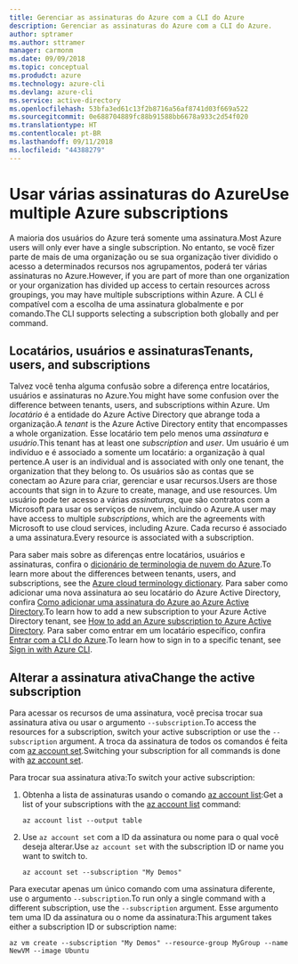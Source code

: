 ```yaml
---
title: Gerenciar as assinaturas do Azure com a CLI do Azure
description: Gerenciar as assinaturas do Azure com a CLI do Azure.
author: sptramer
ms.author: sttramer
manager: carmonm
ms.date: 09/09/2018
ms.topic: conceptual
ms.produdct: azure
ms.technology: azure-cli
ms.devlang: azure-cli
ms.service: active-directory
ms.openlocfilehash: 53bfa3ed61c13f2b8716a56af8741d03f669a522
ms.sourcegitcommit: 0e688704889fc88b91588bb6678a933c2d54f020
ms.translationtype: HT
ms.contentlocale: pt-BR
ms.lasthandoff: 09/11/2018
ms.locfileid: "44388279"
---
```

# <a name="use-multiple-azure-subscriptions"></a><span data-ttu-id="c449e-103">Usar várias assinaturas do Azure</span><span class="sxs-lookup"><span data-stu-id="c449e-103">Use multiple Azure subscriptions</span></span>

<span data-ttu-id="c449e-104">A maioria dos usuários do Azure terá somente uma assinatura.</span><span class="sxs-lookup"><span data-stu-id="c449e-104">Most Azure users will only ever have a single subscription.</span></span> <span data-ttu-id="c449e-105">No entanto, se você fizer parte de mais de uma organização ou se sua organização tiver dividido o acesso a determinados recursos nos agrupamentos, poderá ter várias assinaturas no Azure.</span><span class="sxs-lookup"><span data-stu-id="c449e-105">However, if you are part of more than one organization or your organization has divided up access to certain resources across groupings, you may have multiple subscriptions within Azure.</span></span> <span data-ttu-id="c449e-106">A CLI é compatível com a escolha de uma assinatura globalmente e por comando.</span><span class="sxs-lookup"><span data-stu-id="c449e-106">The CLI supports selecting a subscription both globally and per command.</span></span>

## <a name="tenants-users-and-subscriptions"></a><span data-ttu-id="c449e-107">Locatários, usuários e assinaturas</span><span class="sxs-lookup"><span data-stu-id="c449e-107">Tenants, users, and subscriptions</span></span>

<span data-ttu-id="c449e-108">Talvez você tenha alguma confusão sobre a diferença entre locatários, usuários e assinaturas no Azure.</span><span class="sxs-lookup"><span data-stu-id="c449e-108">You might have some confusion over the difference between tenants, users, and subscriptions within Azure.</span></span> <span data-ttu-id="c449e-109">Um _locatário_ é a entidade do Azure Active Directory que abrange toda a organização.</span><span class="sxs-lookup"><span data-stu-id="c449e-109">A _tenant_ is the Azure Active Directory entity that encompasses a whole organization.</span></span> <span data-ttu-id="c449e-110">Esse locatário tem pelo menos uma _assinatura_ e _usuário_.</span><span class="sxs-lookup"><span data-stu-id="c449e-110">This tenant has at least one _subscription_ and _user_.</span></span> <span data-ttu-id="c449e-111">Um usuário é um indivíduo e é associado a somente um locatário: a organização à qual pertence.</span><span class="sxs-lookup"><span data-stu-id="c449e-111">A user is an individual and is associated with only one tenant, the organization that they belong to.</span></span> <span data-ttu-id="c449e-112">Os usuários são as contas que se conectam ao Azure para criar, gerenciar e usar recursos.</span><span class="sxs-lookup"><span data-stu-id="c449e-112">Users are those accounts that sign in to Azure to create, manage, and use resources.</span></span>
<span data-ttu-id="c449e-113">Um usuário pode ter acesso a várias _assinaturas_, que são contratos com a Microsoft para usar os serviços de nuvem, incluindo o Azure.</span><span class="sxs-lookup"><span data-stu-id="c449e-113">A user may have access to multiple _subscriptions_, which are the agreements with Microsoft to use cloud services, including Azure.</span></span> <span data-ttu-id="c449e-114">Cada recurso é associado a uma assinatura.</span><span class="sxs-lookup"><span data-stu-id="c449e-114">Every resource is associated with a subscription.</span></span>

<span data-ttu-id="c449e-115">Para saber mais sobre as diferenças entre locatários, usuários e assinaturas, confira o [dicionário de terminologia de nuvem do Azure](/azure/azure-glossary-cloud-terminology).</span><span class="sxs-lookup"><span data-stu-id="c449e-115">To learn more about the differences between tenants, users, and subscriptions, see the [Azure cloud terminology dictionary](/azure/azure-glossary-cloud-terminology).</span></span>  <span data-ttu-id="c449e-116">Para saber como adicionar uma nova assinatura ao seu locatário do Azure Active Directory, confira [Como adicionar uma assinatura do Azure ao Azure Active Directory](/azure/active-directory/active-directory-how-subscriptions-associated-directory).</span><span class="sxs-lookup"><span data-stu-id="c449e-116">To learn how to add a new subscription to your Azure Active Directory tenant, see [How to add an Azure subscription to Azure Active Directory](/azure/active-directory/active-directory-how-subscriptions-associated-directory).</span></span>
<span data-ttu-id="c449e-117">Para saber como entrar em um locatário específico, confira [Entrar com a CLI do Azure](/cli/azure/authenticate-azure-cli).</span><span class="sxs-lookup"><span data-stu-id="c449e-117">To learn how to sign in to a specific tenant, see [Sign in with Azure CLI](/cli/azure/authenticate-azure-cli).</span></span>

## <a name="change-the-active-subscription"></a><span data-ttu-id="c449e-118">Alterar a assinatura ativa</span><span class="sxs-lookup"><span data-stu-id="c449e-118">Change the active subscription</span></span> 

<span data-ttu-id="c449e-119">Para acessar os recursos de uma assinatura, você precisa trocar sua assinatura ativa ou usar o argumento `--subscription`.</span><span class="sxs-lookup"><span data-stu-id="c449e-119">To access the resources for a subscription, switch your active subscription or use the `--subscription` argument.</span></span> <span data-ttu-id="c449e-120">A troca da assinatura de todos os comandos é feita com [az account set](/cli/azure/account#az-account-set).</span><span class="sxs-lookup"><span data-stu-id="c449e-120">Switching your subscription for all commands is done with [az account set](/cli/azure/account#az-account-set).</span></span>

<span data-ttu-id="c449e-121">Para trocar sua assinatura ativa:</span><span class="sxs-lookup"><span data-stu-id="c449e-121">To switch your active subscription:</span></span>

1. <span data-ttu-id="c449e-122">Obtenha a lista de assinaturas usando o comando [az account list](/cli/azure/account#az-account-list):</span><span class="sxs-lookup"><span data-stu-id="c449e-122">Get a list of your subscriptions with the [az account list](/cli/azure/account#az-account-list) command:</span></span>

    ```azurecli-interactive
    az account list --output table
    ```
2. <span data-ttu-id="c449e-123">Use `az account set` com a ID da assinatura ou nome para o qual você deseja alterar.</span><span class="sxs-lookup"><span data-stu-id="c449e-123">Use `az account set` with the subscription ID or name you want to switch to.</span></span>

    ```azurecli-interactive
    az account set --subscription "My Demos"
    ```

<span data-ttu-id="c449e-124">Para executar apenas um único comando com uma assinatura diferente, use o argumento `--subscription`.</span><span class="sxs-lookup"><span data-stu-id="c449e-124">To run only a single command with a different subscription, use the `--subscription` argument.</span></span> <span data-ttu-id="c449e-125">Esse argumento tem uma ID da assinatura ou o nome da assinatura:</span><span class="sxs-lookup"><span data-stu-id="c449e-125">This argument takes either a subscription ID or subscription name:</span></span>

```azurecli-interactive
az vm create --subscription "My Demos" --resource-group MyGroup --name NewVM --image Ubuntu
```
